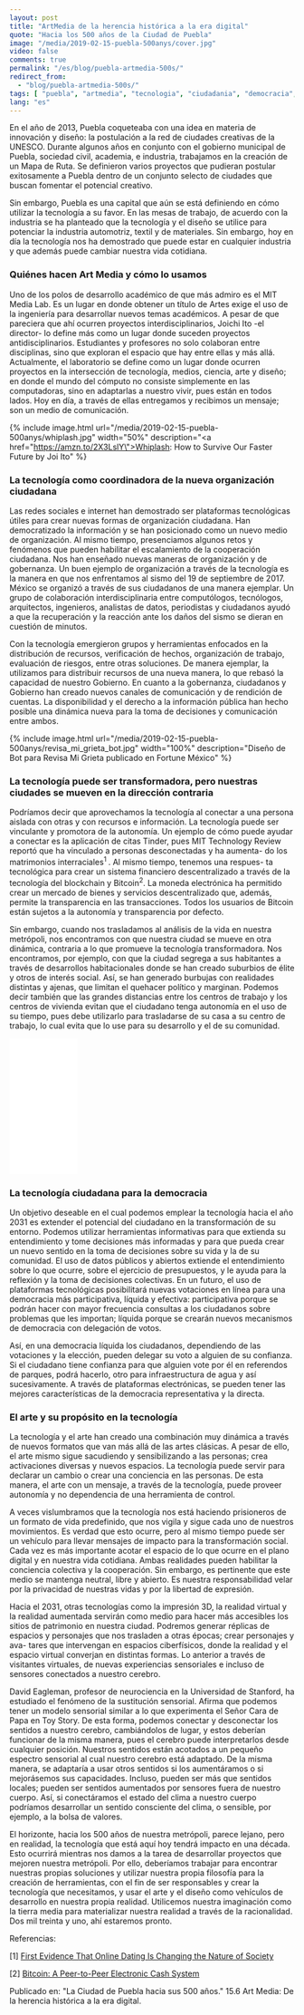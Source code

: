 ```yaml
---
layout: post
title: "ArtMedia de la herencia histórica a la era digital"
quote: "Hacia los 500 años de la Ciudad de Puebla"
image: "/media/2019-02-15-puebla-500anys/cover.jpg"
video: false
comments: true
permalink: "/es/blog/puebla-artmedia-500s/"
redirect_from:
  - "blog/puebla-artmedia-500s/"
tags: [ "puebla", "artmedia", "tecnologia", "ciudadania", "democracia", "arte", "diseno", "innovacion", "cultura", "sociedad", "futuro" ]
lang: "es"
---
```


En el año de 2013, Puebla coqueteaba con una idea en materia de innovación y diseño: la postulación a la red de ciudades creativas de la UNESCO.  Durante algunos años en conjunto con el gobierno municipal de Puebla, sociedad civil, academia, e industria,  trabajamos en la creación de un Mapa de Ruta. Se definieron varios proyectos que pudieran postular exitosamente a Puebla dentro de un conjunto selecto de ciudades que buscan fomentar el potencial creativo.

Sin embargo, Puebla es una capital que aún se está definiendo en cómo utilizar la tecnología a su favor. En las mesas de trabajo, de acuerdo con la industria se ha planteado que la tecnología y el diseño se utilice para potenciar la industria automotriz, textil y de materiales. Sin embargo, hoy en día la tecnología nos ha demostrado que puede estar en cualquier industria y que además puede cambiar nuestra vida cotidiana.

### Quiénes hacen Art Media y cómo lo usamos
Uno de los polos de desarrollo académico de que más admiro es el MIT Media Lab. Es un lugar en donde obtener un título de Artes exige el uso de la ingeniería para desarrollar nuevos temas académicos. A pesar de que pareciera que ahí ocurren proyectos interdisciplinarios, Joichi Ito -el director- lo define más como un lugar donde suceden proyectos antidisciplinarios. Estudiantes y profesores no solo colaboran entre disciplinas, sino que exploran el espacio que hay entre ellas y más allá. Actualmente, el laboratorio se define como un lugar donde ocurren proyectos en la intersección de tecnología, medios, ciencia, arte y diseño; en donde el mundo del cómputo no consiste simplemente en las computadoras, sino en adaptarlas a nuestro vivir, pues están en todos lados. Hoy en día, a través de ellas entregamos y recibimos un mensaje; son un medio de comunicación.

{% include image.html url="/media/2019-02-15-puebla-500anys/whiplash.jpg" width="50%" description="<a href=\"https://amzn.to/2X3LslY\">Whiplash: How to Survive Our Faster Future by Joi Ito</a>" %}

### La tecnología como coordinadora de la nueva organización ciudadana

Las redes sociales e internet han demostrado ser plataformas tecnológicas útiles para crear nuevas formas de organización ciudadana. Han democratizado la información y se han posicionado como un nuevo medio de organización. Al mismo tiempo, presenciamos algunos retos y fenómenos que pueden habilitar el escalamiento de la cooperación ciudadana. Nos han enseñado nuevas maneras de organización y de gobernanza. Un buen ejemplo de organización a través de la tecnología es la manera en que nos enfrentamos al sismo del 19 de septiembre de 2017. México se organizó a través de sus ciudadanos de una manera ejemplar. Un grupo de colaboración interdisciplinaria entre computólogos, tecnólogos, arquitectos, ingenieros, analistas de datos, periodistas y ciudadanos ayudó a que la recuperación y la reacción ante los daños del sismo se dieran en cuestión de minutos.

Con la tecnología emergieron grupos y herramientas enfocados en la distribución de recursos, verificación de hechos, organización de trabajo, evaluación de riesgos, entre otras soluciones. De manera ejemplar, la utilizamos para distribuir recursos de una nueva manera, lo que rebasó la capacidad de nuestro Gobierno. En cuanto a la gobernanza, ciudadanos y Gobierno han creado nuevos canales de comunicación y de rendición de cuentas. La disponibilidad y el derecho a la información pública han hecho posible una dinámica nueva para la toma de decisiones y comunicación entre ambos.

{% include image.html url="/media/2019-02-15-puebla-500anys/revisa_mi_grieta_bot.jpg" width="100%" description="Diseño de Bot para Revisa Mi Grieta publicado en Fortune México" %}

### La tecnología puede ser transformadora, pero nuestras ciudades se mueven en la dirección contraria
Podríamos decir que aprovechamos la tecnología al conectar a una persona aislada con otras y con recursos e información. La tecnología puede ser vinculante y promotora de la autonomía. Un ejemplo de cómo puede ayudar a conectar es la aplicación de citas Tinder, pues MIT Technology Review reportó que ha vinculado a personas desconectadas y ha aumenta- do los matrimonios interraciales<sup>1 </sup>. Al mismo tiempo, tenemos una respues- ta tecnológica para crear un sistema financiero descentralizado a través de la tecnología del blockchain y Bitcoin<sup>2</sup>. La moneda electrónica ha permitido crear un mercado de bienes y servicios descentralizado que, además, permite la transparencia en las transacciones. Todos los usuarios de Bitcoin están sujetos a la autonomía y transparencia por defecto.

Sin embargo, cuando nos trasladamos al análisis de la vida en nuestra metrópoli, nos encontramos con que nuestra ciudad se mueve en otra dinámica, contraria a lo que promueve la tecnología transformadora. Nos encontramos, por ejemplo, con que la ciudad segrega a sus habitantes a través de desarrollos habitacionales donde se han creado suburbios de élite y otros de interés social. Así, se han generado burbujas con realidades distintas y ajenas, que limitan el quehacer político y marginan. Podemos decir también que las grandes distancias entre los centros de trabajo y los centros de vivienda evitan que el ciudadano tenga autonomía en el uso de su tiempo, pues debe utilizarlo para trasladarse de su casa a su centro de trabajo, lo cual evita que lo use para su desarrollo y el de su comunidad.

<iframe style="width:120px;height:240px;" marginwidth="0" marginheight="0" scrolling="no" frameborder="0" src="//ws-na.amazon-adsystem.com/widgets/q?ServiceVersion=20070822&OneJS=1&Operation=GetAdHtml&MarketPlace=US&source=ac&ref=tf_til&ad_type=product_link&tracking_id=devlabsmx-20&marketplace=amazon&region=US&placement=8416665958&asins=8416665958&linkId=3fda9d4ba4dc3992c5d5d84e5e1456e7&show_border=true&link_opens_in_new_window=true&price_color=333333&title_color=0d14e3&bg_color=ffffff">
</iframe>

### La tecnología ciudadana para la democracia

Un objetivo deseable en el cual podemos emplear la tecnología hacia el año 2031 es extender el potencial del ciudadano en la transformación de su entorno. Podemos utilizar herramientas informativas para que extienda su entendimiento y tome decisiones más informadas y para que pueda crear un nuevo sentido en la toma de decisiones sobre su vida y la de su comunidad. El uso de datos públicos y abiertos extiende el entendimiento sobre lo que ocurre, sobre el ejercicio de presupuestos, y le ayuda para la reflexión y la toma de decisiones colectivas. En un futuro, el uso de plataformas tecnológicas posibilitará nuevas votaciones en línea para una democracia más participativa, líquida y efectiva: participativa porque se podrán hacer con mayor frecuencia consultas a los ciudadanos sobre problemas que les importan; líquida porque se crearán nuevos mecanismos de democracia con delegación de votos.

Así, en una democracia líquida los ciudadanos, dependiendo de las votaciones y la elección, pueden delegar su voto a alguien de su confianza. Si el ciudadano tiene confianza para que alguien vote por él en referendos de parques, podrá hacerlo, otro para infraestructura de agua y así sucesivamente. A través de plataformas electrónicas, se pueden tener las mejores características de la democracia representativa y la directa.

### El arte y su propósito en la tecnología

La tecnología y el arte han creado una combinación muy dinámica a través de nuevos formatos que van más allá de las artes clásicas. A pesar de ello, el arte mismo sigue sacudiendo y sensibilizando a las personas; crea activaciones diversas y nuevos espacios. La tecnología puede servir para declarar un cambio o crear una conciencia en las personas. De esta manera, el arte con un mensaje, a través de la tecnología, puede proveer autonomía y no dependencia de una herramienta de control.

A veces vislumbramos que la tecnología nos está haciendo prisioneros de un formato de vida predefinido, que nos vigila y sigue cada uno de nuestros movimientos. Es verdad que esto ocurre, pero al mismo tiempo puede ser un vehículo para llevar mensajes de impacto para la transformación social. Cada vez es más importante acotar el espacio de lo que ocurre en el plano digital y en nuestra vida cotidiana. Ambas realidades pueden habilitar la conciencia colectiva y la cooperación. Sin embargo, es pertinente que este medio se mantenga neutral, libre y abierto. Es nuestra responsabilidad velar por la privacidad de nuestras vidas y por la libertad de expresión.

Hacia el 2031, otras tecnologías como la impresión 3D, la realidad virtual y la realidad aumentada servirán como medio para hacer más accesibles los sitios de patrimonio en nuestra ciudad. Podremos generar réplicas de espacios y personajes que nos trasladen a otras épocas; crear personajes y ava- tares que intervengan en espacios ciberfísicos, donde la realidad y el espacio virtual converjan en distintas formas. Lo anterior a través de visitantes virtuales, de nuevas experiencias sensoriales e incluso de sensores conectados a nuestro cerebro.

David Eagleman, profesor de neurociencia en la Universidad de Stanford, ha estudiado el fenómeno de la sustitución sensorial. Afirma que podemos tener un modelo sensorial similar a lo que experimenta el Señor Cara de Papa en Toy Story. De esta forma, podemos conectar y desconectar los sentidos a nuestro cerebro, cambiándolos de lugar, y estos deberían funcionar de la misma manera, pues el cerebro puede interpretarlos desde cualquier posición. Nuestros sentidos están acotados a un pequeño espectro sensorial al cual nuestro cerebro está adaptado. De la misma manera, se adaptaría a usar otros sentidos si los aumentáramos o si mejorásemos sus capacidades. Incluso, pueden ser más que sentidos locales; pueden ser sentidos aumentados por sensores fuera de nuestro cuerpo. Así, si conectáramos el estado del clima a nuestro cuerpo podríamos desarrollar un sentido consciente del clima, o sensible, por ejemplo, a la bolsa de valores.

El horizonte, hacia los 500 años de nuestra metrópoli, parece lejano, pero en realidad, la tecnología que está aquí hoy tendrá impacto en una década. Esto ocurrirá mientras nos damos a la tarea de desarrollar proyectos que mejoren nuestra metrópoli. Por ello, deberíamos trabajar para encontrar nuestras propias soluciones y utilizar nuestra propia filosofía para la creación de herramientas, con el fin de ser responsables y crear la tecnología que necesitamos, y usar el arte y el diseño como vehículos de desarrollo en nuestra propia realidad. Utilicemos nuestra imaginación como la tierra media para materializar nuestra realidad a través de la racionalidad. Dos mil treinta y uno, ahí estaremos pronto.


Referencias:

[1] [First Evidence That Online Dating Is Changing the Nature of Society](https://www.technologyreview.com/s/609091/first-evidence-that-online-dating-is-changing-the-nature-of-society/)

[2] [Bitcoin: A Peer-to-Peer Electronic Cash System](https://bitcoin.org/bitcoin.pdf)

Publicado en:
"La Ciudad de Puebla hacia sus 500 años."
15.6 Art Media: De la herencia histórica a la era digital.
